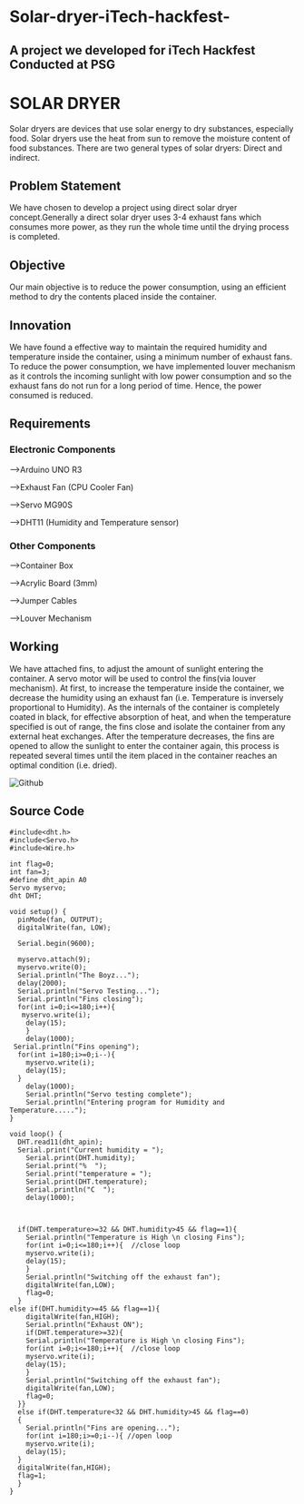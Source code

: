 # Solar-dryer-iTech-hackfest-
<h2>A project we developed for iTech Hackfest Conducted at PSG</h2>
<h1>SOLAR DRYER</h1>
Solar dryers are devices that use solar energy to dry substances, especially food. Solar dryers use the heat from sun to remove the moisture content of food substances. There are two general types of solar dryers: Direct and indirect.

<h2>Problem Statement</h2>
We have chosen to develop a project using direct solar dryer concept.Generally a direct solar dryer uses 3-4 exhaust fans which consumes more power, as they run the whole time until the drying process is completed.
<h2>Objective</h2>
Our main objective is to reduce the power consumption, using an efficient method to dry the contents placed inside the container.
<h2>Innovation</h2>
We have found a effective way to maintain the required humidity and temperature inside the container, using a minimum number of exhaust fans. To reduce the power consumption, we have implemented louver mechanism as it controls the incoming  sunlight with low power consumption and so the exhaust fans do not run for a long period of time. Hence, the power consumed is reduced.

<h2>Requirements</h2>

<h3>Electronic Components</h3>

-->Arduino UNO R3

-->Exhaust Fan (CPU Cooler Fan)

-->Servo MG90S

-->DHT11 (Humidity and Temperature sensor)

<h3>Other Components</h3>

-->Container Box

-->Acrylic Board (3mm)

-->Jumper Cables

-->Louver Mechanism

<h2>Working</h2>

We have attached fins, to adjust the amount of sunlight entering the container. A servo motor will be used to control the fins(via louver mechanism).
At first, to increase the temperature inside the container, we decrease the humidity using an exhaust fan (i.e. Temperature is inversely proportional to Humidity). As the internals of the container is completely coated in black, for effective absorption of heat, and when the temperature specified is out of range, the fins close and isolate the container from any external heat exchanges. After the temperature decreases, the fins are opened to allow the sunlight to enter the container again, this process is repeated several times until the item placed in the container reaches an optimal condition (i.e. dried).


![Github](https://user-images.githubusercontent.com/65480054/187011317-9a728abe-737f-4a6f-97c2-dc0cc703c76e.jpg)


<h2>Source Code</h2>

    #include<dht.h>
    #include<Servo.h>
    #include<Wire.h>
    
    int flag=0;
    int fan=3;
    #define dht_apin A0
    Servo myservo;
    dht DHT;
    
    void setup() {
      pinMode(fan, OUTPUT);
      digitalWrite(fan, LOW);
    
      Serial.begin(9600);
    
      myservo.attach(9);
      myservo.write(0);
      Serial.println("The Boyz...");
      delay(2000);
      Serial.println("Servo Testing...");
      Serial.println("Fins closing");
      for(int i=0;i<=180;i++){
       myservo.write(i);
        delay(15);
        }
        delay(1000);
     Serial.println("Fins opening");
      for(int i=180;i>=0;i--){
        myservo.write(i);
        delay(15);
      }
        delay(1000);
        Serial.println("Servo testing complete");
        Serial.println("Entering program for Humidity and Temperature.....");
    }
    
    void loop() {
      DHT.read11(dht_apin);
      Serial.print("Current humidity = ");
        Serial.print(DHT.humidity);
        Serial.print("%  ");
        Serial.print("temperature = ");
        Serial.print(DHT.temperature); 
        Serial.println("C  ");
        delay(1000);
       
        
        
      if(DHT.temperature>=32 && DHT.humidity>45 && flag==1){
        Serial.println("Temperature is High \n closing Fins");
        for(int i=0;i<=180;i++){  //close loop
        myservo.write(i);
        delay(15);
        }
        Serial.println("Switching off the exhaust fan");
        digitalWrite(fan,LOW);
        flag=0;
      }    
    else if(DHT.humidity>=45 && flag==1){
        digitalWrite(fan,HIGH);
        Serial.println("Exhaust ON");
        if(DHT.temperature>=32){
        Serial.println("Temperature is High \n closing Fins");
        for(int i=0;i<=180;i++){  //close loop
        myservo.write(i);
        delay(15);
        }
        Serial.println("Switching off the exhaust fan");
        digitalWrite(fan,LOW);
        flag=0;
      }}
      else if(DHT.temperature<32 && DHT.humidity>45 && flag==0)
      {
        Serial.println("Fins are opening...");
        for(int i=180;i>=0;i--){ //open loop
        myservo.write(i);
        delay(15);
      }
      digitalWrite(fan,HIGH);
      flag=1;
      }
    }
